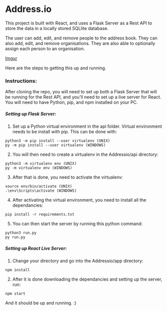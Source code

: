 # Address.io

This project is built with React, and uses a Flask Server as a Rest API to store the 
data in a locally stored SQLlite database.

The user can add, edit, and remove people to the address book. They can also add, edit, and remove organisations. 
They are also able to optionally assign each person to an organisation.

[Imgur](https://i.imgur.com/2PySKnE.png)

Here are the steps to getting this up and running. 

### Instructions:

After cloning the repo, you will need to set up both a Flask Server that will be running for the Rest API, and you'll need to set up 
a live server for React. You will need to have Python, pip, and npm installed on your PC.

##### Setting up Flask Server:

1. Set up a Python virtual environment in the api folder. Virtual environment
needs to be install with pip. This can be done with:
```
python3 -m pip install --user virtualenv (UNIX)
py -m pip install --user virtualenv (WINDOWS)
```

2. You will then need to create a virtualenv in the Addressio/api directory:
```
python3 -m virtualenv env (UNIX)
py -m virtualenv env (WINDOWS)
```

3. After that is done, you need to activate the virtualenv:
```
source env/bin/activate (UNIX)
.\env\Scripts\activate (WINDOWS)
```

4. After activating the virtual environment, you need to install all the dependancies:
```
pip install -r requirements.txt
```

5. You can then start the server by running this python command:
```
python3 run.py
py run.py
```

##### Setting up React Live Server:

1. Change your directory and go into the Addressio/app directory:
```
npm install 
```

2. After it is done downloading the dependancies and setting up the server, run:
```
npm start
```

And it should be up and running. :)
